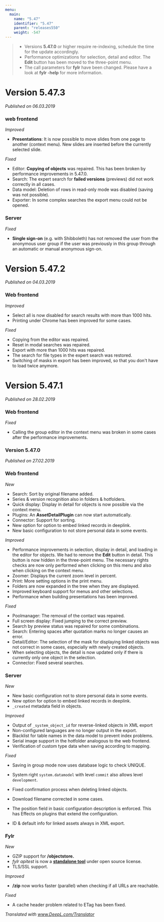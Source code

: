 ```yaml
---
menu:
  main:
    name: "5.47"
    identifier: "5.47"
    parent: "releases550"
    weight: -547
---
```


> - Versions **5.47.0** or higher require re-indexing, schedule the time for the update accordingly.
> - Performance optimizations for selection, detail and editor. The **Edit** button has been moved to the three-point menu.
> - The call parameters for **fylr** have been changed. Please have a look at **fylr -help** for more information.
>

# Version 5.47.3

*Published on 06.03.2019*

### web frontend

*Improved*

- **Presentations**: It is now possible to move slides from one page to another (context menu). New slides are inserted before the currently selected slide.

*Fixed*

- Editor: **Copying of objects** was repaired. This has been broken by performance improvements in 5.47.0.
- Search: The expert search for **failed versions** (previews) did not work correctly in all cases.
- Data model: Deletion of rows in read-only mode was disabled (saving was not possible).
- Exporter: In some complex searches the export menu could not be opened.

### Server

*Fixed*

- **Single sign-on** (e.g. with Shibboleth) has not removed the user from the anonymous user group if the user was previously in this group through an automatic or manual anonymous sign-on.

# Version 5.47.2

*Published on 04.03.2019*

### Web frontend

*Improved*

- Select all is now disabled for search results with more than 1000 hits.
- Printing under Chrome has been improved for some cases.

*Fixed*

- Copying from the editor was repaired.
- Reset in modal searches was repaired.
- Export with more than 1000 hits was repaired.
- The search for file types in the expert search was restored.
- Switching of masks in export has been improved, so that you don't have to load twice anymore.

# Version 5.47.1

*Published on 28.02.2019*

### Web frontend

*Fixed*

- Calling the group editor in the context menu was broken in some cases after the performance improvements.

### Version 5.47.0

*Published on 27.02.2019*

### Web frontend

*New*

- Search: Sort by original filename added.
- Series & version recognition also in folders & hotfolders.
- Quick display: Display in detail for objects is now possible via the context menu.
- Plugins: An **AssetDetailPlugin** can now start automatically.
- Connector: Support for sorting.
- New option for option to embed linked records in deeplink.
- New basic configuration to not store personal data in some events.

*Improved*

- Performance improvements in selection, display in detail, and loading in the editor for objects. We had to remove the **Edit** button in detail. This button is now hidden in the three-point menu. The necessary rights checks are now only performed when clicking on this menu and also when clicking on the context menu.
- Zoomer: Displays the current zoom level in percent.
- Print: More setting options in the print menu. 
- Folders are now expanded in the tree when they are displayed.
- Improved keyboard support for menus and other selections.
- Performance when building presentations has been improved.

*Fixed*

- Poolmanager: The removal of the contact was repaired.
- Full screen display: Fixed jumping to the correct preview.
- Search by preview status was repaired for some combinations.
- Search: Entering spaces after quotation marks no longer causes an error.
- Detail/Editor: The selection of the mask for displaying linked objects was not correct in some cases, especially with newly created objects.
- When selecting objects, the detail is now updated only if there is currently only one object in the selection.
- Connector: Fixed several searches.

### Server

*New*

- New basic configuration not to store personal data in some events.
- New option for option to embed linked records in deeplink.
- `_created` metadata field in objects.

*Improved*

- Output of `_system_object_id` for reverse-linked objects in XML export
- Non-configured languages are no longer output in the export.
- Blacklist for table names in the data model to prevent index problems.
- Serial image support in the hotfolder analogous to the web frontend.
- Verification of custom type data when saving according to mapping.

*Fixed*

- Saving in group mode now uses database logic to check UNIQUE.

- System right `system.datamodel` with level `commit` also allows level `development`.
- Fixed confirmation process when deleting linked objects.
- Download filename corrected in some cases.
- The position field in basic configuration description is enforced. This has
  Effects on plugins that extend the configuration.
- ID & default info for linked assets always in XML export.

### Fylr

*New*

- GZIP support for **/objectstore.**
- *fylr apitest* is now a [**standalone tool**](https://github.com/programmfabrik/fylr-apitest/) under open source license.
- TLS/SSL support. 

*Improved*

- **/zip** now works faster (parallel) when checking if all URLs are reachable.

*Fixed*

- A cache header problem related to ETag has been fixed.

*Translated with www.DeepL.com/Translator*